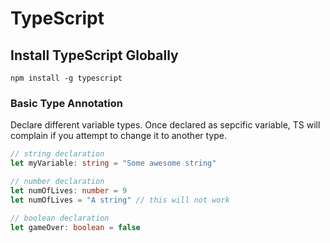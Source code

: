 # TypeScript

## Install TypeScript Globally

    npm install -g typescript

### Basic Type Annotation

Declare different variable types. Once declared as sepcific variable, TS will complain if you attempt to change it to another type.

```ts
// string declaration
let myVariable: string = "Some awesome string"

// number declaration
let numOfLives: number = 9
let numOfLives = "A string" // this will not work

// boolean declaration
let gameOver: boolean = false
```
